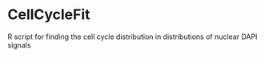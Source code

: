 # CellCycleFit
R script for finding the cell cycle distribution in distributions of nuclear DAPI signals
